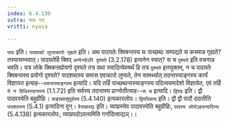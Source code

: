 ```yaml
---
index: 6.4.130
sutra: पादः पत्
vritti: nyasa

---
```

`पादः` इति। `पादशब्दो लुप्ताकारो गृह्यते` इति। अथ पादयतेः क्विबन्तस्य यः पाच्छब्दः सम्पद्यते स कस्मान्न गृह्यते? तस्यासम्भवात्। पादयतेर्हि क्विप् `अन्येभ्योऽपि दृश्यते` (3.2.178) इत्यनेन स्यात्? स च `दृश्यते` इति वचनान्न भवति। यत्र लोके क्विबन्तप्रोयगो दृश्यते तत्र यथा स्यादित्येवमर्थं हि तत्र `दुश्यते` इत्तयुक्तम्, न च पादयतेः क्विबन्तस्य प्रयोगो दृश्यते? पादशब्दस्य समास एवाकारो लुप्यते, तेन सामर्थ्यात् तदन्तस्याङ्गस्य कार्यं विज्ञायत इत्याह--`तदन्तस्याङ्गस्य` इत्यादि। यदि तर्हि पाच्छब्दन्तस्याङ्गस्य पदित्ययमादेशो विज्ञायेत, एवं तर्हि `ये न विधिस्तदन्तस्य` (1.1.72) इति सर्वस्य तदन्तस्य प्राप्नोतीत्याह--`स च` इत्यादि। `द्विपदः` इति। द्वौ पादवस्येति बहुव्रीहिः। `सङ्ख्यासुपूर्वस्य` (5.4.140) इत्यकारलोपः। `द्विपदिकाम्` इति। द्वौ द्वौ पादौ ददातीति `पादशतस्य` (5.4.1) इत्यादिना वुन्। `वैयाघ्रपद्यः` इति। व्याघ्रस्येव पादावस्येति बहुव्रीहिः, `पादस्य लोपोऽहस्त्यादिभ्यः` (5.4.138) इत्यकारलोपः, व्याघ्रपदोऽपत्यमिति गर्गादित्वाद्यञ्।।